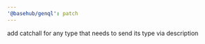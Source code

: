 ```yaml
---
'@basehub/genql': patch
---
```


add catchall for any type that needs to send its type via description
